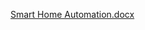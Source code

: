 [Smart Home Automation.docx](https://github.com/adirpatil/M2_Embsys/files/8209005/Smart.Home.Automation.docx)